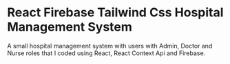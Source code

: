 # React Firebase Tailwind Css Hospital Management System

A small hospital management system with users with Admin, Doctor and Nurse roles that I coded using React, React Context Api and Firebase.